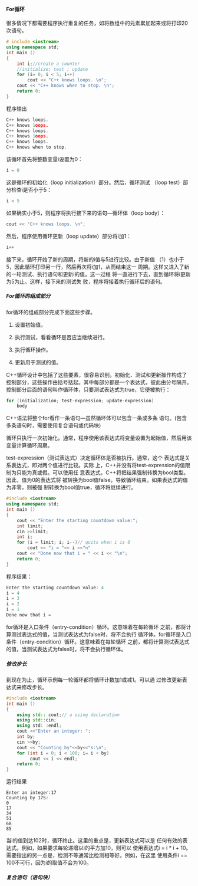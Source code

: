 #### For循环

很多情况下都需要程序执行重复的任务，如将数组中的元素累加起来或将打印20次语句。

~~~c++
# include <iostream>
using namespace std; 
int main ()
{
    int i;//create a counter 
    //initialize; test ; update 
    for (i= 0; i < 5; i++)
        cout << "C++ knows loops. \n"; 
    cout << "C++ knows when to stop. \n"; 
    return 0;
}
~~~

程序输出

~~~c++
C++ knows loops.
C++ knows 1oops.
C++ knows loops.
C++ knows 1oops.
C++ knows loops.
C++ knows when to stop.
~~~

该循环首先将整数变量i设置为0：

```c++
i = 0
```

这是循环的初始化（loop initialization）部分。然后，循环测试 （loop test）部分检查i是否小于5：

```c++
i < 5
```

如果确实小于5，则程序将执行接下来的语句—循环体（loop body）：

~~~c++
cout << "C++ knows loops. \n"; 
~~~

 然后，程序使用循环更新（loop update）部分将i加1：

```c++
i++
```

接下来，循环开始了新的周期，将新的i值与5进行比较。由于新值 （1）也小于5，因此循环打印另一行，然后再次将i加1，从而结束这一 周期。这样又进入了新的一轮测试、执行语句和更新i的值。这一过程 将一直进行下去，直到循环将i更新为5为止。这样，接下来的测试失 败，程序将接着执行循环后的语句。

##### For循环的组成部分

for循环的组成部分完成下面这些步骤。

1. 设置初始值。 

2. 执行测试，看看循环是否应当继续进行。 

3. 执行循环操作。

4. 更新用于测试的值。

C++循环设计中包括了这些要素，很容易识别。初始化、测试和更新操作构成了控制部分，这些操作由括号括起。其中每部分都是一个表达式，彼此由分号隔开。控制部分后面的语句叫作循环体，只要测试表达式为true，它便被执行：

~~~c++
for (initialization; test-expression; update-expression)
    body
~~~

C++语法将整个for看作一条语句—虽然循环体可以包含一条或多条 语句。(包含多条语句时，需要使用复合语句或代码块)

循环只执行一次初始化。通常，程序使用该表达式将变量设置为起始值，然后用该变量计算循环周期。

test-expression（测试表达式）决定循环体是否被执行。通常，这个 表达式是关系表达式，即对两个值进行比较。实际 上，C++并没有将test-expression的值限制为只能为真或假。可以使用任 意表达式，C++将把结果强制转换为bool类型。因此，值为0的表达式将 被转换为bool值false，导致循环结束。如果表达式的值为非零，则被强 制转换为bool值true，循环将继续进行。

~~~c++
#include <iostream>
using namespace std;
int main ()
{
    cout << "Enter the starting countdown value:";
    int limit; 
    cin >>limit;
    int i; 
    for (i = limit; i; i--)// quits when i is 0
        cout << "i = "<< i <<"n"
    cout << "Done now that i = " << i << "\n";
    return 0;
}
~~~

程序结果：

~~~c++
Enter the starting countdown value: 4
i = 4
i = 3
i = 2
i = 1
Done now that i =  
~~~

for循环是入口条件（entry-condition）循环。这意味着在每轮循环 之前，都将计算测试表达式的值，当测试表达式为false时，将不会执行 循环体。for循环是入口条件（entry-condition）循环。这意味着在每轮循环 之前，都将计算测试表达式的值，当测试表达式为false时，将不会执行循环体。

##### 修改步长

到现在为止，循环示例每一轮循环都将循环计数加1或减1。可以通 过修改更新表达式来修改步长。

~~~c++
#include <iostream>
int main ()
{
    using std:: cout;// a using declaration 
    using std::cin; 
    using std: :endl; 
    cout <<"Enter an integer: ";
    int by; 
    cin >>by; 
    cout << "Counting by"<<by<<"s:\n";
    for (int i = 0; i < 100; i= i + by)
         cout << i << endl; 
    return 0;
}
~~~

运行结果

~~~
Enter an integer:17
Counting by 17S:
0
17
34
51
68
85
~~~

当i的值到达102时，循环终止。这里的重点是，更新表达式可以是 任何有效的表达式。例如，如果要求每轮递增以i的平方加10，则可以 使用表达式i = i * i + 10。 需要指出的另一点是，检测不等通常比检测相等好。例如，在这里 使用条件i == 100不可行，因为i的取值不会为100。

##### 复合语句（语句块）